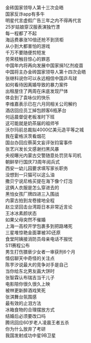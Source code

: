 金砖国家领导人第十三次会晤  
国家反诈app有多牛  
明星代言虚假广告三年之内不得再代言  
25岁姑娘穿汉服表演独竹漂  
每一程都了不起  
海运费暴涨10倍还抢不到货柜  
从小到大都害怕的游戏  
千万不要随便剪短发  
劳荣枝触目惊心的罪恶  
中国年内将再向发展中国家捐1亿剂疫苗  
中国将主办金砖国家领导人第十四次会晤  
张继科说你可以永远相信中国乒乓球  
如何看待因离婚导致的暴力案件  
出租屋住了两周在床底发现尸体  
体会到了袁咏仪的快乐  
李维嘉表示已在六月同相关公司解约  
酒店回应员工掉包顾客6瓶茅台  
何运晨督促老板准时下班  
这可能就是奶茶届的祖师爷  
沃尔玛前总裁拟4000亿美元造平等之城  
我在霍格沃茨看烟花  
国台办回应蔡英文妄评张钧甯事件  
张艺兴发长文感谢扫黑风暴  
央视曝光内蒙古交警随意处罚货车司机  
朝鲜举行国庆73周年阅兵式  
西安一幼儿园要求填写家长职务  
没想到一只猫可以这么油  
撒贝宁说尼格买提在海下像个灯泡  
这俩人衣服是怎么穿进去的  
黑怕女孩厂牌四进三入围战  
内蒙古拍到龙卷接地全程  
赵立坚回击台湾距日本非常近言论  
王冰冰素颜状态  
如果父母突然不催婚  
上海一高校开学包裹多到把路堵死  
三星堆惊艳金面罩被3D还原  
食堂阿姨接消防员母亲电话不报忧  
S11赛程公布  
男生打伤猥亵少女者一审获刑6个月  
情侣聊天中奇怪的关注点  
陈芋汐说最大的竞争对手是自己  
当你给东北男友画大饼时  
张智霖认布瑞吉当干儿子  
电影陪你很久很久上映  
被林更新醉酒戏笑死  
张淇舞台氛围感  
最有效的止泪方法  
冰箱食物的合理摆放方式  
结婚后必须要改口吗  
腾讯回应60岁老人凌晨王者五杀  
你为什么放弃了考研  
我国发射成功中星9B卫星  
